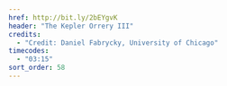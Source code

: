```yaml
---
href: http://bit.ly/2bEYgvK
header: "The Kepler Orrery III"
credits:
  - "Credit: Daniel Fabrycky, University of Chicago"
timecodes:
  - "03:15"
sort_order: 58
---
```

